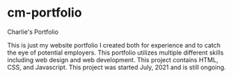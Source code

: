 # cm-portfolio
Charlie's Portfolio

This is just my website portfolio I created both for experience and to catch the eye of potential employers. This portfolio utilizes multiple different skills including web design and web development. 
This project contains HTML, CSS, and Javascript. 
This project was started July, 2021 and is still ongoing. 
